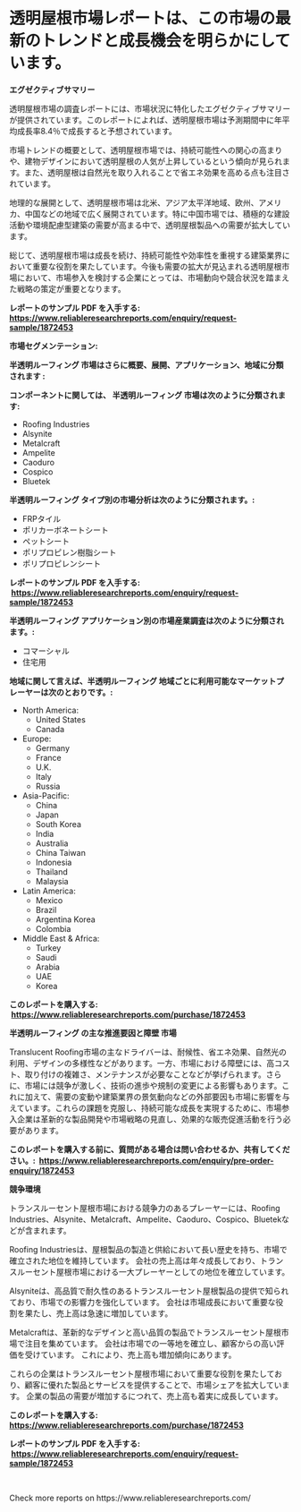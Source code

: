 <p><h1>透明屋根市場レポートは、この市場の最新のトレンドと成長機会を明らかにしています。</h1></p><p><strong>エグゼクティブサマリー</strong></p>
<p><p>透明屋根市場の調査レポートには、市場状況に特化したエグゼクティブサマリーが提供されています。このレポートによれば、透明屋根市場は予測期間中に年平均成長率8.4％で成長すると予想されています。</p><p>市場トレンドの概要として、透明屋根市場では、持続可能性への関心の高まりや、建物デザインにおいて透明屋根の人気が上昇しているという傾向が見られます。また、透明屋根は自然光を取り入れることで省エネ効果を高める点も注目されています。</p><p>地理的な展開として、透明屋根市場は北米、アジア太平洋地域、欧州、アメリカ、中国などの地域で広く展開されています。特に中国市場では、積極的な建設活動や環境配慮型建築の需要が高まる中で、透明屋根製品への需要が拡大しています。</p><p>総じて、透明屋根市場は成長を続け、持続可能性や効率性を重視する建築業界において重要な役割を果たしています。今後も需要の拡大が見込まれる透明屋根市場において、市場参入を検討する企業にとっては、市場動向や競合状況を踏まえた戦略の策定が重要となります。</p></p>
<p><strong>レポートのサンプル PDF を入手する: <a href="https://www.reliableresearchreports.com/enquiry/request-sample/1872453">https://www.reliableresearchreports.com/enquiry/request-sample/1872453</a></strong></p>
<p><strong>市場セグメンテーション:</strong></p>
<p><strong> 半透明ルーフィング 市場はさらに概要、展開、アプリケーション、地域に分類されます :</strong></p>
<p><strong>コンポーネントに関しては、 半透明ルーフィング 市場は次のように分類されます: &nbsp;</strong></p>
<p><ul><li>Roofing Industries</li><li>Alsynite</li><li>Metalcraft</li><li>Ampelite</li><li>Caoduro</li><li>Cospico</li><li>Bluetek</li></ul></p>
<p><strong> 半透明ルーフィング タイプ別の市場分析は次のように分類されます。:</strong></p>
<p><ul><li>FRPタイル</li><li>ポリカーボネートシート</li><li>ペットシート</li><li>ポリプロピレン樹脂シート</li><li>ポリプロピレンシート</li></ul></p>
<p><strong>レポートのサンプル PDF を入手する: &nbsp;<a href="https://www.reliableresearchreports.com/enquiry/request-sample/1872453">https://www.reliableresearchreports.com/enquiry/request-sample/1872453</a></strong></p>
<p><strong> 半透明ルーフィング アプリケーション別の市場産業調査は次のように分類されます。:</strong></p>
<p><ul><li>コマーシャル</li><li>住宅用</li></ul></p>
<p><strong>地域に関して言えば、半透明ルーフィング 地域ごとに利用可能なマーケットプレーヤーは次のとおりです。:</strong></p>
<p><ul>
    <li>
        North America:
        <ul>
            <li>United States</li>
            <li>Canada</li>
        </ul>
    </li>
    <li>
        Europe:
        <ul>
            <li>Germany</li>
            <li>France</li>
            <li>U.K.</li>
            <li>Italy</li>
            <li>Russia</li>
        </ul>
    </li>
    <li>
        Asia-Pacific:
        <ul>
            <li>China</li>
            <li>Japan</li>
            <li>South Korea</li>
            <li>India</li>
            <li>Australia</li>
            <li>China Taiwan</li>
            <li>Indonesia</li>
            <li>Thailand</li>
            <li>Malaysia</li>
        </ul>
    </li>
    <li>
        Latin America:
        <ul>
            <li>Mexico</li>
            <li>Brazil</li>
            <li>Argentina Korea</li>
            <li>Colombia</li>
        </ul>
    </li>
    <li>
        Middle East & Africa:
        <ul>
            <li>Turkey</li>
            <li>Saudi</li>
            <li>Arabia</li>
            <li>UAE</li>
            <li>Korea</li>
        </ul>
    </li>
    </ul></p>
<p><strong>このレポートを購入する: &nbsp;<a href="https://www.reliableresearchreports.com/purchase/1872453">https://www.reliableresearchreports.com/purchase/1872453</a></strong></p>
<p><strong>半透明ルーフィング の主な推進要因と障壁 市場</strong></p>
<p><p>Translucent Roofing市場の主なドライバーは、耐候性、省エネ効果、自然光の利用、デザインの多様性などがあります。一方、市場における障壁には、高コスト、取り付けの複雑さ、メンテナンスが必要なことなどが挙げられます。さらに、市場には競争が激しく、技術の進歩や規制の変更による影響もあります。これに加えて、需要の変動や建築業界の景気動向などの外部要因も市場に影響を与えています。これらの課題を克服し、持続可能な成長を実現するために、市場参入企業は革新的な製品開発や市場戦略の見直し、効果的な販売促進活動を行う必要があります。</p></p>
<p><strong>このレポートを購入する前に、質問がある場合は問い合わせるか、共有してください。:&nbsp; <a href="https://www.reliableresearchreports.com/enquiry/pre-order-enquiry/1872453">https://www.reliableresearchreports.com/enquiry/pre-order-enquiry/1872453</a></strong></p>
<p><strong>競争環境</strong></p>
<p><p>トランスルーセント屋根市場における競争力のあるプレーヤーには、Roofing Industries、Alsynite、Metalcraft、Ampelite、Caoduro、Cospico、Bluetekなどが含まれます。</p><p>Roofing Industriesは、屋根製品の製造と供給において長い歴史を持ち、市場で確立された地位を維持しています。 会社の売上高は年々成長しており、トランスルーセント屋根市場における一大プレーヤーとしての地位を確立しています。</p><p>Alsyniteは、高品質で耐久性のあるトランスルーセント屋根製品の提供で知られており、市場での影響力を強化しています。 会社は市場成長において重要な役割を果たし、売上高は急速に増加しています。</p><p>Metalcraftは、革新的なデザインと高い品質の製品でトランスルーセント屋根市場で注目を集めています。 会社は市場での一等地を確立し、顧客からの高い評価を受けています。 これにより、売上高も増加傾向にあります。</p><p>これらの企業はトランスルーセント屋根市場において重要な役割を果たしており、顧客に優れた製品とサービスを提供することで、市場シェアを拡大しています。 企業の製品の需要が増加するにつれて、売上高も着実に成長しています。</p></p>
<p><strong>このレポートを購入する: &nbsp; <a href="https://www.reliableresearchreports.com/purchase/1872453">https://www.reliableresearchreports.com/purchase/1872453</a></strong></p>
<p><strong>レポートのサンプル PDF を入手する: &nbsp;<a href="https://www.reliableresearchreports.com/enquiry/request-sample/1872453">https://www.reliableresearchreports.com/enquiry/request-sample/1872453</a></strong><strong></strong></p>
<p>&nbsp;</p>
<p>Check more reports on https://www.reliableresearchreports.com/</p>